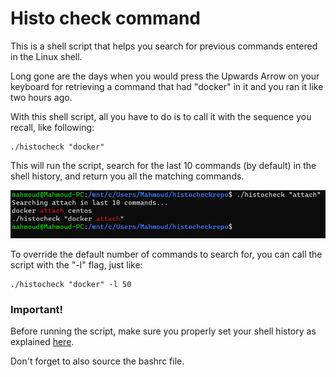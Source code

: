 # Histo check command

This is a shell script that helps you search for previous commands entered in the Linux shell.

Long gone are the days when you would press the Upwards Arrow on your keyboard for retrieving a command that had "docker" in it and you ran it like two hours ago.

With this shell script, all you have to do is to call it with the sequence you recall, like following:

```shell
./histocheck "docker"
```

This will run the script, search for the last 10 commands (by default) in the shell history, and return you all the matching commands.

<img src="https://github.com/hamdanmahmoud/histocheck/blob/master/histocheckimage.png" />

To override the default number of commands to search for, you can call the script with the "-l" flag, just like:


```shell
./histocheck "docker" -l 50
```

### Important!

Before running the script, make sure you properly set your shell history as explained [here](https://www.digitalocean.com/community/tutorials/how-to-use-bash-history-commands-and-expansions-on-a-linux-vps#setting-history-defaults).

Don't forget to also source the bashrc file.


